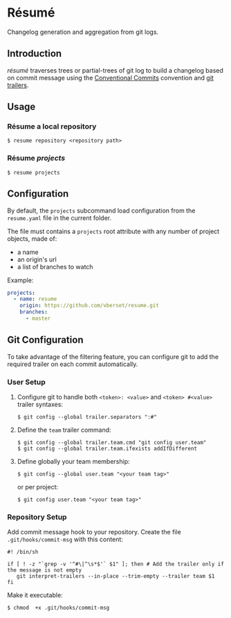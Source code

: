 # Résumé

Changelog generation and aggregation from git logs.

## Introduction

*résumé* traverses trees or partial-trees of git log to build a changelog based on commit message using the
[Conventional Commits](https://www.conventionalcommits.org/en/v1.0.0) convention
and [git trailers](https://git-scm.com/docs/git-interpret-trailers).

## Usage

### Résume a local repository

```shell
$ resume repository <repository path>
```

### Résume *projects*

```shell
$ resume projects 
```
## Configuration

By default, the `projects` subcommand load configuration from the `resume.yaml` file in the current folder.

The file must contains a `projects` root attribute with any number of project objects, made of:
* a name
* an origin's url
* a list of branches to watch


Example:
```yaml
projects:
  - name: resume
    origin: https://github.com/vberset/resume.git
    branches:
      - master
```

## Git Configuration

To take advantage of the filtering feature, you can configure git to add the required trailer on each commit
automatically.

### User Setup

1. Configure git to handle both `<token>: <value>` and `<token> #<value>` trailer syntaxes:
   ```shell
   $ git config --global trailer.separators ":#"
   ```

2. Define the `team` trailer command:
   ```shell
   $ git config --global trailer.team.cmd "git config user.team"
   $ git config --global trailer.team.ifexists addIfDifferent
   ```

3. Define globally your team membership:
   ````shell
   $ git config --global user.team "<your team tag>"
   ````

   or per project:
   ````shell
   $ git config user.team "<your team tag>"
   
   ````

### Repository Setup

Add commit message hook to your repository. Create the file `.git/hooks/commit-msg` with this content:

```shell
#! /bin/sh

if [ ! -z "`grep -v '^#\|^\s*$'` $1" ]; then # Add the trailer only if the message is not empty
   git interpret-trailers --in-place --trim-empty --trailer team $1
fi
```

Make it executable:

```shell
$ chmod  +x .git/hooks/commit-msg
```

